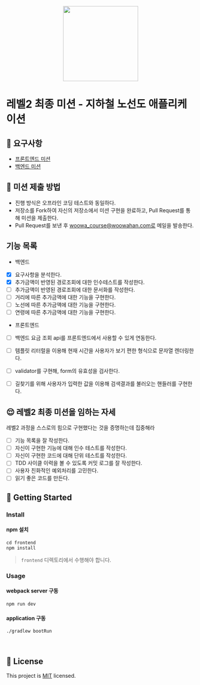 <p align="center">
    <img width="200px;" src="https://raw.githubusercontent.com/woowacourse/atdd-subway-admin-frontend/master/images/main_logo.png"/>
</p>

# 레벨2 최종 미션 - 지하철 노선도 애플리케이션

## 🎯 요구사항
- [프론트엔드 미션](https://github.com/woowacourse/atdd-subway-2020/blob/master/frontend-mission.md)
- [백엔드 미션](https://github.com/woowacourse/atdd-subway-2020/blob/master/backend-mission.md)

## 🤔 미션 제출 방법
- 진행 방식은 오프라인 코딩 테스트와 동일하다.
- 저장소를 Fork하여 자신의 저장소에서 미션 구현을 완료하고, Pull Request를 통해 미션을 제출한다.
- Pull Request를 보낸 후 woowa_course@woowahan.com로 메일을 발송한다.

## 기능 목록
- 백엔드 
- [x] 요구사항을 분석한다.
- [x] 추가금액이 반영된 경로조회에 대한 인수테스트를 작성한다. 
- [ ] 추가금액이 반영된 경로조회에 대한 문서화를 작성한다. 
- [ ] 거리에 따른 추가금액에 대한 기능을 구현한다. 
- [ ] 노선에 따른 추가금액에 대한 기능을 구현한다. 
- [ ] 연령에 따른 추가금액에 대한 기능을 구현한다. 

- 프론트엔드
- [ ]  백엔드 요금 조회 api를 프론트엔드에서 사용할 수 있게 연동한다.
- [ ]  템플릿 리터럴을 이용해 현재 시간을 사용자가 보기 편한 형식으로 문자열 렌더링한다.
- [ ]  validator를 구현해, form의 유효성을 검사한다.
- [ ]  길찾기를 위해 사용자가 입력한 값을 이용해 검색결과를 불러오는 핸들러를 구현한다.


## 😌 레벨2 최종 미션을 임하는 자세
레벨2 과정을 스스로의 힘으로 구현했다는 것을 증명하는데 집중해라
- [ ] 기능 목록을 잘 작성한다.  
- [ ] 자신이 구현한 기능에 대해 인수 테스트를 작성한다.
- [ ] 자신이 구현한 코드에 대해 단위 테스트를 작성한다.
- [ ] TDD 사이클 이력을 볼 수 있도록 커밋 로그를 잘 작성한다.
- [ ] 사용자 친화적인 예외처리를 고민한다.
- [ ] 읽기 좋은 코드를 만든다.

## 🚀 Getting Started

### Install
#### npm 설치
```
cd frontend
npm install
```
> `frontend` 디렉토리에서 수행해야 합니다.

### Usage
#### webpack server 구동
```
npm run dev
```
#### application 구동
```
./gradlew bootRun
```
<br>

## 📝 License

This project is [MIT](https://github.com/woowacourse/atdd-subway-2020/blob/master/LICENSE.md) licensed.
